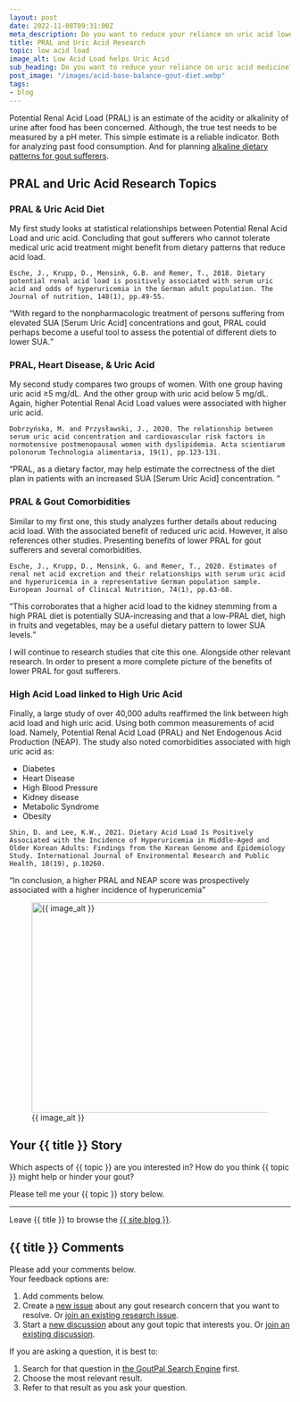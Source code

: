 ```yaml
---
layout: post
date: 2022-11-08T09:31:00Z
meta_description: Do you want to reduce your reliance on uric acid lowering drugs? See how low acid load dietary patterns can reduce uric acid.
title: PRAL and Uric Acid Research
topic: low acid load
image_alt: Low Acid Load helps Uric Acid
sub_heading: Do you want to reduce your reliance on uric acid medicine? Consider the benefits of alkaline dietary patterns for gout.
post_image: "/images/acid-base-balance-gout-diet.webp"
tags:
- blog
---
```

<p>Potential Renal Acid Load (PRAL) is an estimate of the acidity or alkalinity of urine after food has been concerned. Although, the true test needs to be measured by a pH meter. This simple estimate is a reliable indicator. Both for analyzing past food consumption. And for planning <a href="/gout-resources/dieter/80-intro/alkaline-gout-diets/">alkaline dietary patterns for gout sufferers</a>.</p>
<h2 id="pralanduricacidresearchtopics">PRAL and Uric Acid Research Topics</h2>
<h3 id="diet">PRAL &amp; Uric Acid Diet</h3>
<p>My first study looks at statistical relationships between Potential Renal Acid Load and uric acid. Concluding that gout sufferers who cannot tolerate medical uric acid treatment might benefit from dietary patterns that reduce acid load.</p>
<p><code>Esche, J., Krupp, D., Mensink, G.B. and Remer, T., 2018. Dietary potential renal acid load is positively associated with serum uric acid and odds of hyperuricemia in the German adult population. The Journal of nutrition, 148(1), pp.49-55.</code></p>
<p><q cite="https://doi.org/10.1093/jn/nxx003">With regard to the nonpharmacologic treatment of persons suffering from elevated SUA [Serum Uric Acid] concentrations and gout, PRAL could perhaps become a useful tool to assess the potential of different diets to lower SUA.</q></p>
<h3 id="heart">PRAL, Heart Disease, &amp; Uric Acid</h3>
<p>My second study compares two groups of women. With one group having uric acid ≥5 mg/dL. And the other group with uric acid below 5 mg/dL. Again, higher Potential Renal Acid Load values were associated with higher uric acid.</p>
<p><code>Dobrzyńska, M. and Przysławski, J., 2020. The relationship between serum uric acid concentration and cardiovascular risk factors in normotensive postmenopausal women with dyslipidemia. Acta scientiarum polonorum Technologia alimentaria, 19(1), pp.123-131.</code></p>
<p><q cite="https://doi.org/10.17306/J.AFS.2020.0740">PRAL, as a dietary factor, may help estimate the correctness of the diet plan in patients with an increased SUA [Serum Uric Acid] concentration. </q></p>
<h3 id="comorbidities">PRAL &amp; Gout Comorbidities</h3>
<p>Similar to my first one, this study analyzes further details about reducing acid load. With the associated benefit of reduced uric acid. However, it also references other studies. Presenting benefits of lower PRAL for gout sufferers and several comorbidities.</p>
<p><code>Esche, J., Krupp, D., Mensink, G. and Remer, T., 2020. Estimates of renal net acid excretion and their relationships with serum uric acid and hyperuricemia in a representative German population sample. European Journal of Clinical Nutrition, 74(1), pp.63-68.</code></p>
<p><q cite="https://doi.org/10.1038/s41430-020-0688-2">This corroborates that a higher acid load to the kidney stemming from a high PRAL diet is potentially SUA-increasing and that a low-PRAL diet, high in fruits and vegetables, may be a useful dietary pattern to lower
SUA levels.</q></p>
<p>I will continue to research studies that cite this one. Alongside other relevant research. In order to present a more complete picture of the benefits of lower PRAL for gout sufferers.</p>
<h3 id="high">High Acid Load linked to High Uric Acid</h3>
<p>Finally, a large study of over 40,000 adults reaffirmed the link between high acid load and high uric acid. Using both common measurements of acid load. Namely, Potential Renal Acid Load (PRAL) and Net Endogenous Acid Production (NEAP). The study also noted comorbidities associated with high uric acid as:</p>
<ul>
<li>Diabetes</li>
<li>Heart Disease</li>
<li>High Blood Pressure</li>
<li>Kidney disease</li>
<li>Metabolic Syndrome</li>
<li>Obesity</li>
</ul>
<p><code>Shin, D. and Lee, K.W., 2021. Dietary Acid Load Is Positively Associated with the Incidence of Hyperuricemia in Middle-Aged and Older Korean Adults: Findings from the Korean Genome and Epidemiology Study. International Journal of Environmental Research and Public Health, 18(19), p.10260.</code></p>
<p><q cite="https://doi.org/10.3390/ijerph181910260">In conclusion, a higher PRAL and NEAP score was prospectively associated with a higher incidence of hyperuricemia</q></p>
<figure class="inner" id="image">
<img height="377" width="610" alt="{{ image_alt }}" src="{{ post_image }}">
  <figcaption>{{ image_alt }}</figcaption>
</figure>
<h2 id="next">Your {{ title }} Story</h2>
<p>Which aspects of {{ topic }} are you interested in? How do you think {{ topic }} might help or hinder your gout?</p>
<p>Please tell me your {{ topic }} story below.</p>
<p></p><hr>
Leave {{ title }} to browse the <a href="/blog">{{ site.blog }}</a>.
<h2 id="comments">{{ title }} Comments</h2>
<p>Please add your comments below.<br>
Your feedback options are:</p>
<ol>
<li>Add comments below.</li>
<li>Create a <a href="https://github.com/kct2020/goutpal-info-11ty/issues/new/choose">new issue</a> about any gout research concern that you want to resolve. Or <a href="https://github.com/kct2020/goutpal-info-11ty/issues">join an existing research issue</a>.</li>
<li>Start a <a href="https://github.com/kct2020/goutpal-com-skeleventy/discussions/new">new discussion</a> about any gout topic that interests you. Or <a href="https://github.com/kct2020/goutpal-com-skeleventy/discussions">join an existing discussion</a>.</li>
</ol>
<p>If you are asking a question, it is best to:</p>
<ol>
<li>Search for that question in <a href="https://cse.google.com/cse?cof=FORID:0&amp;cx=partner-pub-4857169685716700:9780732506">the GoutPal Search Engine</a> first.</li>
<li>Choose the most relevant result.</li>
<li>Refer to that result as you ask your question.</li>
</ol>